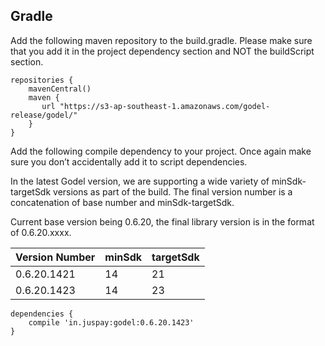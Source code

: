 ## Gradle

Add the following maven repository to the build.gradle. Please make sure that you add it in the project dependency section and NOT the buildScript section.

```
repositories {
    mavenCentral()
    maven {
       url "https://s3-ap-southeast-1.amazonaws.com/godel-release/godel/"
    }
}
```

Add the following compile dependency to your project. Once again make sure you don’t accidentally add it to script dependencies.

In the latest Godel version, we are supporting a wide variety of minSdk-targetSdk versions as part of the build. The final version number is a concatenation of base number and minSdk-targetSdk.

Current base version being 0.6.20, the final library version is in the format of 0.6.20.xxxx.

|Version Number|minSdk|targetSdk|
|--------------|------|---------|
|0.6.20.1421|14|21|
|0.6.20.1423|14|23|


```
dependencies {
    compile 'in.juspay:godel:0.6.20.1423'
}
```
